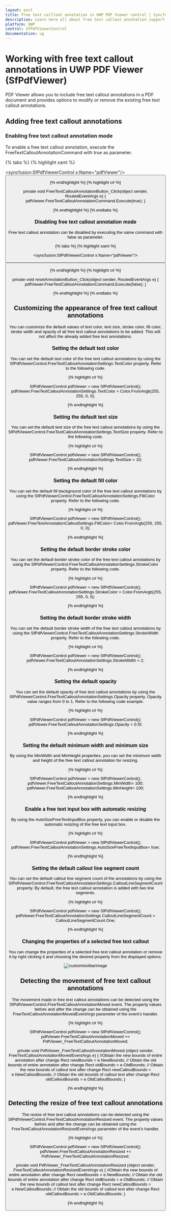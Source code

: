 ```yaml
---
layout: post
title: Free text calllout annotation in UWP PDF Viewer control | Syncfusion
description: Learn here all about free text callout annotation support in Syncfusion UWP PDF Viewer (SfPdfViewer) control and more.
platform: UWP
control: SfPdfViewerControl
documentation: ug
---
```


# Working with free text callout annotations in UWP PDF Viewer (SfPdfViewer)

PDF Viewer allows you to include free text callout annotations in a PDF document and provides options to modify or remove the existing free text callout annotations.

## Adding free text callout annotations

### Enabling free text callout annotation mode

To enable a free text callout annotation, execute the FreeTextCalloutAnnotationCommand with true as parameter.

{% tabs %}
{% highlight xaml %}

<syncfusion:SfPdfViewerControl x:Name="pdfViewer"/>
<Button x:Name="FreeTextCalloutAnnotationButton" Click="FreeTextCalloutAnnotationButton_Click"/>

{% endhighlight %}
{% highlight c# %}

private void FreeTextCalloutAnnotationButton_Click(object sender, RoutedEventArgs e)
{
	pdfViewer.FreeTextCalloutAnnotationCommand.Execute(true);
}

{% endhighlight %}
{% endtabs %}

### Disabling free text callout annotation mode

Free text callout annotation can be disabled by executing the same command with false as parameter.

{% tabs %}
{% highlight xaml %}

<syncfusion:SfPdfViewerControl x:Name="pdfViewer"/>
<Button x:Name="resetAnnotationButton" Click="resetAnnotationButton_Click" />

{% endhighlight %}
{% highlight c# %}

private void resetAnnotationButton_Click(object sender, RoutedEventArgs e)
{
	pdfViewer.FreeTextCalloutAnnotationCommand.Execute(false);
}

{% endhighlight %}
{% endtabs %}

## Customizing the appearance of free text callout annotations
You can customize the default values of text color, text size, stroke color, fill color, stroke width and opacity of all free text callout annotations to be added. This will not affect the already added free text annotations.

### Setting the default text color
You can set the default text color of the free text callout annotations by using the SfPdfViewerControl.FreeTextCalloutAnnotationSettings.TextColor property. Refer to the following code.

{% highlight c# %}

SfPdfViewerControl pdfViewer = new SfPdfViewerControl();
pdfViewer.FreeTextCalloutAnnotationSettings.TextColor = Color.FromArgb(255, 255, 0, 0);

{% endhighlight %}

### Setting the default text size
You can set the default text size of the free text callout annotations by using the SfPdfViewerControl.FreeTextCalloutAnnotationSettings.TextSize property. Refer to the following code.

{% highlight c# %}

SfPdfViewerControl pdfViewer = new SfPdfViewerControl();
pdfViewer.FreeTextCalloutAnnotationSettings.TextSize = 10;

{% endhighlight %}

### Setting the default fill color

You can set the default fill background color of the free text callout annotations by using the SfPdfViewerControl.FreeTextCalloutAnnotationSettings.FillColor property. Refer to the following code.

{% highlight c# %}

SfPdfViewerControl pdfViewer = new SfPdfViewerControl();
pdfViewer.FreeTextAnnotationCalloutSettings.FillColor= Color.FromArgb(255, 255, 0, 0);

{% endhighlight %}

### Setting the default border stroke color

You can set the default border stroke color of the free text callout annotations by using the SfPdfViewerControl.FreeTextCalloutAnnotationSettings.StrokeColor property. Refer to the following code.

{% highlight c# %}

SfPdfViewerControl pdfViewer = new SfPdfViewerControl();
pdfViewer.FreeTextCalloutAnnotationSettings.StrokeColor = Color.FromArgb(255, 255, 0, 0);

{% endhighlight %}

### Setting the default border stroke width

You can set the default border stroke width of the free text callout annotations by using the SfPdfViewerControl.FreeTextCalloutAnnotationSettings.StrokeWidth property. Refer to the following code.

{% highlight c# %}

SfPdfViewerControl pdfViewer = new SfPdfViewerControl();
pdfViewer.FreeTextCalloutAnnotationSettings.StrokeWidth = 2;

{% endhighlight %}

### Setting the default opacity

You can set the default opacity of free text callout annotations by using the SfPdfViewerControl.FreeTextCalloutAnnotationSettings.Opacity property. Opacity value ranges from 0 to 1. Refer to the following code example.

{% highlight c# %}

SfPdfViewerControl pdfViewer = new SfPdfViewerControl();
pdfViewer.FreeTextCalloutAnnotationSettings.Opacity = 0.5f;

{% endhighlight %}

### Setting the default minimum width and minimum size

By using the MinWidth and MinHeight properties, you can set the minimum width and height of the free text callout annotation for resizing.

{% highlight c# %}

SfPdfViewerControl pdfViewer = new SfPdfViewerControl();
pdfViewer.FreeTextCalloutAnnotationSettings.MinWidth= 100;
pdfViewer.FreeTextCalloutAnnotationSettings.MinHeight= 100;

{% endhighlight %}

### Enable a free text input box with automatic resizing

By using the AutoSizeFreeTextInputBox property, you can enable or disable the automatic resizing of the free text input box.

{% highlight c# %}

SfPdfViewerControl pdfViewer = new SfPdfViewerControl();
pdfViewer.FreeTextCalloutAnnotationSettings.AutoSizeFreeTextInputBox= true;

{% endhighlight %}

### Setting the default callout line segment count

You can set the default callout line segment count of the annotations by using the SfPdfViewerControl.FreeTextCalloutAnnotationSettings.CalloutLineSegmentCount property. By default, the free text callout annotation is added with two line segments.

{% highlight c# %}

SfPdfViewerControl pdfViewer = new SfPdfViewerControl();
pdfViewer.FreeTextCalloutAnnotationSettings.CalloutLineSegmentCount = CalloutLineSegmentCount.One;

{% endhighlight %}

### Changing the properties of a selected free text callout

You can change the properties of a selected free text callout annotation or remove it by right clicking it and choosing the desired property from the displayed options.
 
 ![customtoolbarimage](images/image7.png)

## Detecting the movement of free text callout annotations

The movement made in free text callout annotations can be detected using the SfPdfViewerControl.FreeTextCalloutAnnotationMoved event. The property values before and after the change can be obtained using the FreeTextCalloutAnnotationMovedEventArgs parameter of the event’s handler.

{% highlight c# %}

SfPdfViewerControl pdfViewer = new SfPdfViewerControl();
pdfViewer.FreeTextCalloutAnnotationMoved += PdfViewer_FreeTextCalloutAnnotationMoved;

private void PdfViewer_FreeTextCalloutAnnotationMoved (object sender, FreeTextCalloutAnnotationMovedEventArgs e)
{
         //Obtain the new bounds of entire annotation after change
	Rect newBounds =  e.NewBounds;
	// Obtain the old bounds of entire annotation after change
	Rect oldBounds = e.OldBounds;
	// Obtain the new bounds of callout text after change
	Rect newCalloutBounds = e.NewCalloutBounds;
 	// Obtain the old bounds of callout text after change
	Rect oldCalloutBounds = e.OldCalloutBounds;
}

{% endhighlight %}

## Detecting the resize of free text callout annotations

The resize of free text callout annotations can be detected using the SfPdfViewerControl.FreeTextCalloutAnnotationResized event. The property values before and after the change can be obtained using the FreeTextCalloutAnnotationResizedEventArgs parameter of the event’s handler.

{% highlight c# %}

SfPdfViewerControl pdfViewer = new SfPdfViewerControl();
pdfViewer.FreeTextCalloutAnnotationResized += PdfViewer_FreeTextCalloutAnnotationResized;

private void PdfViewer_FreeTextCalloutAnnotationResized (object sender, FreeTextCalloutAnnotationResizedEventArgs e)
{
         //Obtain the new bounds of entire annotation after change
	Rect newBounds =  e.NewBounds;
	// Obtain the old bounds of entire annotation after change
	Rect oldBounds = e.OldBounds;
	// Obtain the new bounds of callout text after change
	Rect newCalloutBounds = e.NewCalloutBounds;
	// Obtain the old bounds of callout text after change
	Rect oldCalloutBounds = e.OldCalloutBounds;
}

{% endhighlight %}
